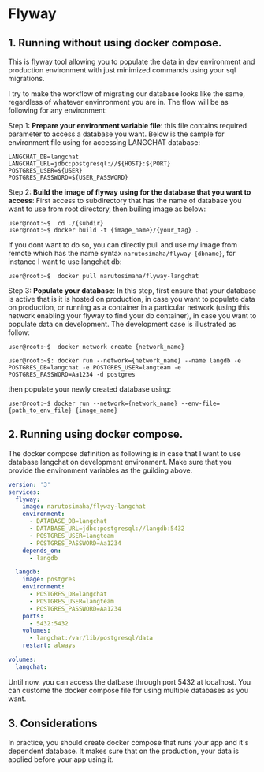# Flyway

## 1. Running without using docker compose.
This is flyway tool allowing you to populate the data in dev environment and production environment with just minimized commands using your sql migrations.

I try to make the workflow of migrating our database looks like the same, regardless of whatever envinronment you are in. The flow will be as following for any environment:

Step 1: **Prepare your environment variable file**: this file contains required parameter to access a database you want. Below is the sample for environment file using for accessing LANGCHAT database:

```
LANGCHAT_DB=langchat
LANGCHAT_URL=jdbc:postgresql://${HOST}:${PORT}
POSTGRES_USER=${USER}
POSTGRES_PASSWORD=${USER_PASSWORD}
```

Step 2: **Build the image of flyway using for the database that you want to access**: First access to subdirectory that has the name of database you want to use from root directory, then builing image as below:

```console
user@root:~$  cd ./{subdir}
user@root:~$ docker build -t {image_name}/{your_tag} .
```

If you dont want to do so, you can directly pull and use my image from remote which has the name syntax `narutosimaha/flyway-{dbname}`, for instance I want to use langchat db: 

```console
user@root:~$  docker pull narutosimaha/flyway-langchat
```

Step 3: **Populate your database**: In this step, first ensure that your database is active that is it is hosted on production, in case you want to populate data on production, or running as a container in a particular network (using this network enabling your flyway to find your db container), in case you want to populate data on development. The development case is illustrated as follow:

```console
user@root:~$  docker network create {network_name}

user@root:~$: docker run --network={network_name} --name langdb -e POSTGRES_DB=langchat -e POSTGRES_USER=langteam -e POSTGRES_PASSWORD=Aa1234 -d postgres
``` 

then populate your newly created database using:

```console
user@root:~$ docker run --network={network_name} --env-file={path_to_env_file} {image_name}
```

## 2. Running using docker compose.
The docker compose definition as following is in case that I want to use database langchat on development environment. Make sure that you provide the environment variables as the guilding above.

```yaml
version: '3'
services:
  flyway:
    image: narutosimaha/flyway-langchat
    environment:
      - DATABASE_DB=langchat
      - DATABASE_URL=jdbc:postgresql://langdb:5432
      - POSTGRES_USER=langteam
      - POSTGRES_PASSWORD=Aa1234
    depends_on:
      - langdb

  langdb:
    image: postgres
    environment:
      - POSTGRES_DB=langchat
      - POSTGRES_USER=langteam
      - POSTGRES_PASSWORD=Aa1234
    ports:
      - 5432:5432
    volumes:
      - langchat:/var/lib/postgresql/data
    restart: always

volumes:
  langchat:
```

Until now, you can access the datbase through port 5432 at localhost. You can custome the docker compose file for using multiple databases as you want.

## 3. Considerations

In practice, you should create docker compose that runs your app and it's dependent database. It makes sure that on the production, your data is applied before your app using it.